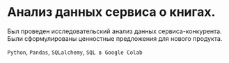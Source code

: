 # Анализ данных сервиса о книгах.

Был проведен исследовательский анализ данных сервиса-конкурента. Были сформулированы ценностные предложения для нового продукта.

`Python`, `Pandas`, `SQLalchemy`, `SQL в Google Colab`
